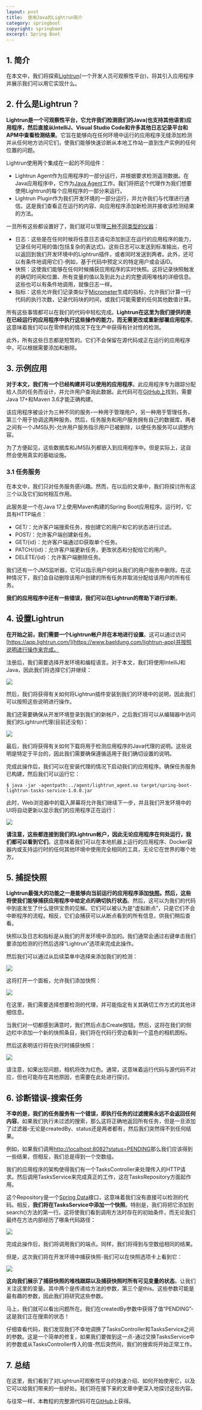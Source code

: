 ```yaml
---
layout: post
title:  使用Java的Lightrun简介
category: springboot
copyright: springboot
excerpt: Spring Boot
---
```


## 1. 简介

在本文中，我们将探索[Lightrun](https://www.baeldung.com/lightrun)(一个开发人员可观察性平台)，将其引入应用程序并展示我们可以用它实现什么。

## 2. 什么是Lightrun？

**Lightrun是一个可观察性平台，它允许我们检测我们的Java(也支持其他语言)应用程序，然后直接从IntelliJ、Visual Studio Code和许多其他日志记录平台和APM中查看检测结果**。它旨在能够向在任何环境中运行的应用程序无缝添加检测并从任何地方访问它们，使我们能够快速诊断从本地工作站一直到生产实例的任何位置的问题。

Lightrun使用两个集成在一起的不同组件：

-   Lightrun Agent作为应用程序的一部分运行，并根据要求检测遥测数据。在Java应用程序中，它作为[Java Agent](https://www.baeldung.com/java-instrumentation)工作。我们将把这个代理作为我们想要使用Lightrun的每个应用程序的一部分来运行。
-   Lightrun Plugin作为我们开发环境的一部分运行，并允许我们与代理进行通信。这是我们查看正在运行的内容、向应用程序添加新检测并接收该检测结果的方法。

一旦所有这些都设置好了，我们就可以管理[三种不同类型的仪器](https://www.baeldung.com/lightrun-actions)：

-   日志：这些是在任何时候将任意日志语句添加到正在运行的应用程序的能力，记录任何可用的值(包括复杂的表达式)。这些日志可以发送到标准输出，也可以返回到我们开发环境中的Lightrun插件，或者同时发送到两者。此外，还可以有条件地调用它们-例如，基于代码中预定义的特定用户或会话ID。
-   快照：这使我们能够在任何时候捕获应用程序的实时快照。这将记录快照触发的确切时间和位置、所有变量的值以及到此为止的完整调用堆栈的详细信息。这些也可以有条件地调用，就像日志一样。
-   指标：这些允许我们记录类似于[Micrometer](https://www.baeldung.com/micrometer)生成的指标，允许我们计算一行代码的执行次数，记录代码块的时间，或我们可能需要的任何其他数值计算。

所有这些事情都可以在我们的代码中轻松完成。**Lightrun在这里为我们提供的是在已经运行的应用程序中执行这些操作的能力，而无需更改或重新部署应用程序**。这意味着我们可以在零停机的情况下在生产中获得有针对性的检测。

此外，所有这些日志都是短暂的。它们不会保留在源代码或正在运行的应用程序中，可以根据需要添加和删除。

## 3. 示例应用

**对于本文，我们有一个已经构建并可以使用的应用程序**。此应用程序专为跟踪分配给人员的任务而设计，并允许用户查询此数据。此代码可在[GitHub上](https://github.com/tuyucheng7/taketoday-tutorial4j/tree/master/spring-boot-modules/spring-boot-lightrun)找到，需要Java 17+和Maven 3.6才能正确构建。

该应用程序被设计为三种不同的服务-一种用于管理用户，另一种用于管理任务，第三个用于协调这两种服务。然后，任务服务和用户服务拥有自己的数据库，两者之间有一个JMS队列-允许用户服务指示用户已被删除，以便任务服务可以调整内容。

为了方便起见，这些数据库和JMS队列都嵌入到应用程序中。但是实际上，这自然会使用真实的基础设施。

### 3.1 任务服务

在本文中，我们只对任务服务感兴趣。然而，在以后的文章中，我们将探讨所有这三个以及它们如何相互作用。

此服务是一个在Java 17上使用Maven构建的Spring Boot应用程序。运行时，它具有HTTP端点：

-   GET/：允许客户端搜索任务，按创建它的用户和它的状态进行过滤。
-   POST/：允许客户端创建新任务。
-   GET/{id}：允许客户端通过ID获取单个任务。
-   PATCH/{id}：允许客户端更新任务，更改状态和分配给它的用户。
-   DELETE/{id}：允许客户端删除任务。

我们还有一个JMS监听器，它可以指示用户何时从我们的用户服务中删除。在这种情况下，我们会自动删除该用户创建的所有任务并取消分配给该用户的所有任务。

**我们的应用程序中还有一些错误，我们可以在Lightrun的帮助下进行诊断**。

## 4. 设置Lightrun

**在开始之前，我们需要一个Lightrun帐户并在本地进行设置**。这可以通过访问[https://app.lightrun.com/](https://www.baeldung.com/lightrun-app)并按照说明进行操作来完成。

注册后，我们需要选择开发环境和编程语言。对于本文，我们将使用IntelliJ和Java，因此我们将选择它们并继续：

![](/assets/images/2023/springboot/springbootlightrun01.png)

然后，我们将获得有关如何将Lightrun插件安装到我们的环境中的说明，因此我们可以按照这些说明进行操作。

我们还需要确保从开发环境登录到我们的新帐户，之后我们将可以从编辑器中访问我们的Lightrun代理(目前还没有)：

![](/assets/images/2023/springboot/springbootlightrun02.png)

最后，我们将获得有关如何下载将用于检测应用程序的Java代理的说明。这些说明是特定于平台的，因此我们需要确保遵循适用于我们确切设置的说明。

完成此操作后，我们可以在安装代理的情况下启动我们的应用程序。确保任务服务已构建，然后我们可以运行它：

```shell
$ java -jar -agentpath:../agent/lightrun_agent.so target/spring-boot-lightrun-tasks-service-1.0.0.jar
```

此时，Web浏览器中的载入屏幕将允许我们继续下一步，并且我们开发环境中的UI将自动更新以显示我们的应用程序正在运行：

![](/assets/images/2023/springboot/springbootlightrun03.png)

**请注意，这些都连接到我们的Lightrun帐户，因此无论应用程序在何处运行，我们都可以看到它们**。这意味着我们可以在本地机器上运行的应用程序、Docker容器内或支持运行时的任何其他环境中使用完全相同的工具，无论它在世界的哪个地方。

## 5. 捕捉快照

**Lightrun最强大的功能之一是能够向当前运行的应用程序添加[快照](https://www.baeldung.com/lightrun-snapshots)。然后，这些将使我们能够捕获应用程序中给定点的确切执行状态**。然后，这可以为我们的代码中到底发生了什么提供宝贵的见解。它们可以被认为是“虚拟断点”，只是它们不会中断程序的流程。相反，它们会捕获可以从断点看到的所有信息，供我们稍后查看。

快照以及日志和指标是从我们的开发环境中添加的。我们通常会通过右键单击我们要添加检测的行然后选择“Lightrun”选项来完成此操作。

然后我们可以通过从后续菜单中选择来添加我们的检测：

![](/assets/images/2023/springboot/springbootlightrun04.png)

这将打开一个面板，允许我们添加快照：

![](/assets/images/2023/springboot/springbootlightrun05.png)

在这里，我们需要选择想要检测的代理，并可能指定有关其确切工作方式的其他详细信息。

当我们对一切都感到满意时，我们然后点击Create按钮。然后，这将在我们的侧边栏中添加一个新的快照条目，我们将在代码行旁边看到一个蓝色的相机图标。

然后这表明该行将在执行时捕获快照：

![](/assets/images/2023/springboot/springbootlightrun06.png)

请注意，如果出现问题，相机将改为红色。通常，这意味着运行代码与源代码不对应，但也可能存在其他原因，也需要在此处进行探讨。

## 6. 诊断错误-搜索任务

**不幸的是，我们的任务服务有一个错误，即执行任务的过滤搜索永远不会返回任何内容**。如果我们执行未过滤的搜索，那么这将正确地返回所有任务，但是一旦添加了过滤器-无论是createdBy、status还是两者都有，然后我们突然得不到任何结果。

例如，如果我们调用[http://localhost:8082?status=PENDING](http://localhost:8082/?status=PENDING)那么我们应该得到一些结果，但相反，我们总是得到一个空数组。

我们的应用程序的架构使得我们有一个TasksController来处理传入的HTTP请求。然后调用TasksService来完成真正的工作，这在TasksRepository方面起作用。

这个Repository是一个[Spring Data](https://www.baeldung.com/the-persistence-layer-with-spring-data-jpa)接口，这意味着我们没有直接可以检测的代码。相反，**我们将在TasksService中添加一个快照**。特别是，我们将把它添加到search()方法的第一行。这将使我们看到调用方法时存在的初始条件，而无论我们最终在方法内部经历了哪条代码路径：

![](/assets/images/2023/springboot/springbootlightrun07.png)

完成此操作后，我们将调用我们的端点。同样，我们将得到与空数组相同的结果。

但是，这次我们将在开发环境中捕获快照-我们可以在快照选项卡上看到它：

![](/assets/images/2023/springboot/springbootlightrun08.png)

**这向我们展示了捕获快照的堆栈跟踪以及捕获快照时所有可见变量的状态**。让我们关注这里的变量。其中两个是传递给方法的参数，第三个是this。这些参数可能是最有趣的参数，因此我们将研究这些参数。

马上，我们就可以看出问题所在。我们在createdBy参数中获得了值“PENDING”-这是我们正在搜索的状态！

仔细查看代码，我们发现我们不幸地调换了TasksController和TasksService之间的参数。这是一个简单的修复，如果我们要做到这一点-通过交换TasksService中的参数或从TasksController传入的值-然后突然间，我们的搜索将开始正常工作。

## 7. 总结

在这里，我们看到了对Lightrun可观察性平台的快速介绍、如何开始使用它，以及它可以给我们带来的一些好处。我们将在接下来的文章中更深入地探讨这些内容。

与往常一样，本教程的完整源代码可在[GitHub](https://github.com/tuyucheng7/taketoday-tutorial4j/tree/master/spring-boot-modules/spring-boot-lightrun)上获得。